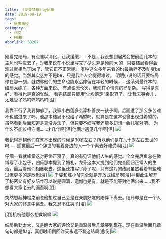 ```yaml
---
title: 《龙骨焚箱》by尾鱼
date: 2019-09-19
tags:
  - 妖魔鬼怪
category:
  - 扫文
  - Ⅰ强推
abbrlink: 38287
---
```

<meta name="referrer" content="no-referrer" />

> 

<!-- more -->

刚看完结局，有点难以消化，让我缓缓……
不是，我没想到居然会把前面几本的主角也写进去了。对我来说在小说里写完了尽头算是倾向be的，只要结局看得会难过就相当于be了，管它正不正常呢。
有种这么多年来看的he最后猝不及防变be的感觉。当然其实这并不是be，只是我个人会觉得难过。
明明小说的话只要结局停在那一刻，就仿佛他们的生命也能永远停留在年轻的时候……
这系列最终本的结局太绝了，各种方面来说。
有点语无伦次，我现在心情真的好复杂。
写得是真好，看得也是真的怅然。
看完结局只能用“尘埃落定”来形容了。
让我去哭会儿，太难受了呜呜呜呜呜呜[泪]

我靠不行了我要抑郁了，我家小白莲多么淳朴善良一孩子啊，后面遭了那么多苦难不也熬过来了吗，他那本结局不也给了希望吗，就算是在这本也曾出现过希望的。
虽然看到后面知道是真没办法了，但只要不细写我还能多幻想一会儿呢对吧。
为什么不能长相守呢……才几年啊[泪]他俩才遇见几年啊[泪]
![](https://wx4.sinaimg.cn/mw690/0069kFhhgy1g746lyr8omj30yi1pcu0x.jpg)

我记得罗韧他们在这本出现的时候是30岁左右？所以他们是在六十岁左右去世的吗……感觉最后一个辞世的看着身边的人一个个离去好难受啊[泪]
![](https://wx2.sinaimg.cn/bmiddle/0069kFhhgy1g746yyw91sj30u01hckjl.jpg)

仔细一看就峰棠这对寿终正寝了。真的有见证他们人生的感觉。全文完后鱼总在微博写了小包子，凶简那本提到了婚礼，龙骨这本又提到他们完全回归正常人的生活，最后看他们相继老去。这里还描写了孙子呢，只有这对的结局虽然看着有些难过但更多的是欣慰[泪] 
![](https://wx2.sinaimg.cn/bmiddle/0069kFhhgy1g7474z2dwhj30u01hchdt.jpg)
千姿和炼小爷完全就是开放式结局啊[泪]神棍此生解开了秘密又有好友陪伴可以说是圆满，遗憾也是有，就是不能等到他俩出来……我不想看大家老去的画面啊[泪]

突然想起神棍之前说他想过自己会是在亲朋好友的陪伴下离去。结局却是在一个人对大家的怀念中离去。我又忍不住哭了[泪] 
![](https://wx3.sinaimg.cn/bmiddle/0069kFhhgy1g748hw1yxmj30u01hckjl.jpg)

[泪]杭杭他那么想救飒飒
![](https://wx2.sinaimg.cn/bmiddle/0069kFhhgy1g74pu52zdgj30rs5hkqv5.jpg)

结局后劲太大，又是翻大家的评论又是重温最后几章哭到现在。现在重温后面几章句句都是flag，真想时间倒回昨天永远不看这结局[悲伤] ​​​​
![](https://wx2.sinaimg.cn/mw690/0069kFhhgy1g74am5b3xij30yi0y8khu.jpg)